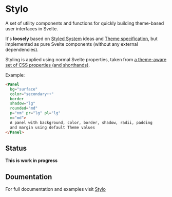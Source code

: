 # Stylo

A set of utility components and functions for quickly building theme-based user interfaces in Svelte.

It's **loosely** based on [Styled System](https://styled-system.com/) ideas and [Theme specification](https://system-ui.com/theme), but implemented as pure Svelte components (without any external dependencies).

Styling is applied using normal Svelte properties, taken from [a theme-aware set of CSS properties (and shorthands)](./properties.md).

Example:
```html
<Panel
  bg="surface" 
  color="secondary++"
  border 
  shadow="lg"
  rounded="md"
  p="nm" pr="lg" pl="lg"
  m="md">
  A panel with background, color, border, shadow, radii, padding
  and margin using default Theme values
</Panel>
```

## Status

**This is work in progress**

## Doumentation

For full documentation and examples visit [Stylo](https://stylo.treme.io)
